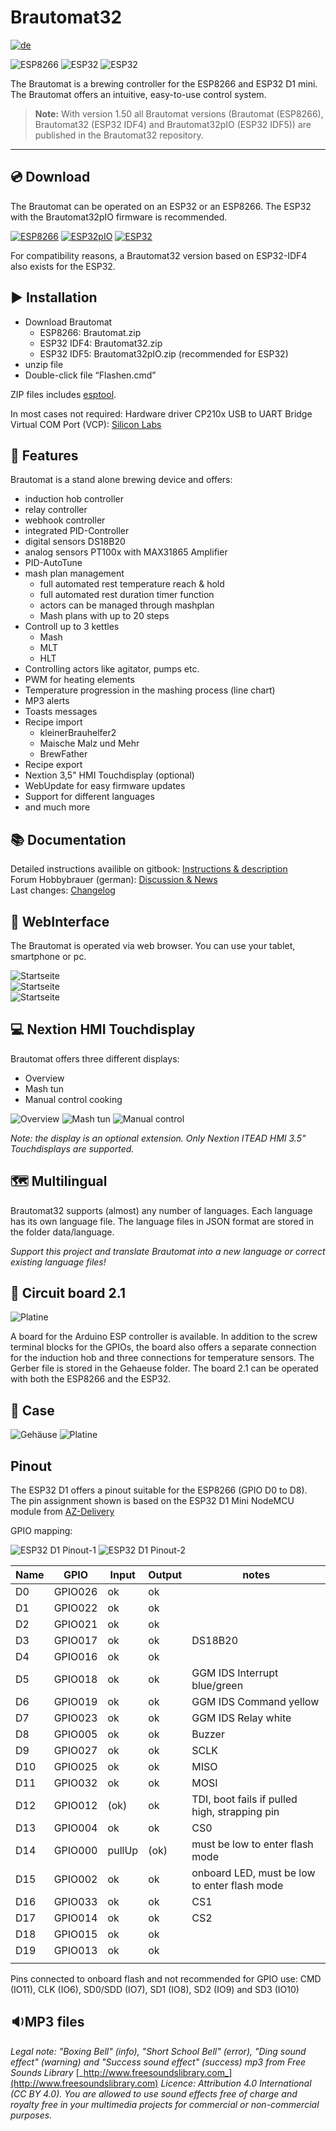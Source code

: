 # Brautomat32

[![de](https://img.shields.io/badge/lang-de-red.svg)](https://github.com/InnuendoPi/Brautomat32/blob/main/README.de.md)

![ESP8266](https://img.shields.io/static/v1?label=arduino-3.1.2&message=ESP8266&logo=arduino&logoColor=white&color=green) ![ESP32](https://img.shields.io/static/v1?label=arduino-IDF5&message=ESP32&logo=arduino&logoColor=white&color=blue) ![ESP32](https://img.shields.io/static/v1?label=arduino-IDF4&message=ESP32&logo=arduino&logoColor=white&color=red)

The Brautomat is a brewing controller for the ESP8266 and ESP32 D1 mini. The Brautomat offers an intuitive, easy-to-use control system.

> **Note:** With version 1.50 all Brautomat versions (Brautomat (ESP8266), Brautomat32 (ESP32 IDF4) and Brautomat32pIO (ESP32 IDF5)) are published in the Brautomat32 repository.

***

## 💿 Download

The Brautomat can be operated on an ESP32 or an ESP8266. The ESP32 with the Brautomat32pIO firmware is recommended.

[![ESP8266](https://img.shields.io/static/v1?label=Download%20Brautomat&message=ESP8266&logo=arduino&logoColor=white&color=green)](https://github.com/InnuendoPi/Brautomat32/raw/refs/heads/main/Brautomat.zip) [![ESP32pIO](https://img.shields.io/static/v1?label=Download%20Brautomat32pIO&message=ESP32pIO&logo=arduino&logoColor=white&color=blue)](https://github.com/InnuendoPi/Brautomat32/raw/refs/heads/main/Brautomat32pIO.zip) [![ESP32](https://img.shields.io/static/v1?label=Download%20Brautomat32&message=ESP32&logo=arduino&logoColor=white&color=red)](https://github.com/InnuendoPi/Brautomat32/raw/refs/heads/main/Brautomat32.zip)

For compatibility reasons, a Brautomat32 version based on ESP32-IDF4 also exists for the ESP32.

## ▶️ Installation

* Download Brautomat
  * ESP8266: Brautomat.zip
  * ESP32 IDF4: Brautomat32.zip
  * ESP32 IDF5: Brautomat32pIO.zip (recommended for ESP32)
* unzip file
* Double-click file “Flashen.cmd”

ZIP files includes [esptool](https://github.com/espressif/esptool).

In most cases not required: Hardware driver CP210x USB to UART Bridge Virtual COM Port (VCP): [Silicon Labs](https://www.silabs.com/developers/usb-to-uart-bridge-vcp-drivers?tab=downloads)

## 📓 Features

Brautomat is a stand alone brewing device and offers:

* induction hob controller
* relay controller
* webhook controller
* integrated PID-Controller
* digital sensors DS18B20
* analog sensors PT100x with MAX31865 Amplifier
* PID-AutoTune
* mash plan management
  * full automated rest temperature reach & hold
  * full automated rest duration timer function
  * actors can be managed through mashplan
  * Mash plans with up to 20 steps
* Controll up to 3 kettles
  * Mash
  * MLT
  * HLT
* Controlling actors like agitator, pumps etc.
* PWM for heating elements
* Temperature progression in the mashing process (line chart)
* MP3 alerts
* Toasts messages
* Recipe import
  * kleinerBrauhelfer2
  * Maische Malz und Mehr
  * BrewFather
* Recipe export
* Nextion 3,5" HMI Touchdisplay (optional)
* WebUpdate for easy firmware updates
* Support for different languages
* and much more

## 📚 Documentation

Detailed instructions availible on gitbook: [Instructions & description](https://innuendopi.gitbook.io/brautomat32/)\
Forum Hobbybrauer (german): [Discussion & News](https://hobbybrauer.de/forum/viewtopic.php?p=486504#p486504)\
Last changes: [Changelog](https://github.com/InnuendoPi/Brautomat32/blob/main/changelog.md)

## 📰 WebInterface

The Brautomat is operated via web browser. You can use your tablet, smartphone or pc.

![Startseite](docs/img/brautomat.jpg)\
![Startseite](docs/img/IDS-AutoTune-Ziel.jpg)\
![Startseite](docs/img/brautomat-2.jpg)

## 💻 Nextion HMI Touchdisplay

Brautomat offers three different displays:

* Overview
* Mash tun
* Manual control cooking

![Overview](docs/img/kettlepage-sm.jpg) ![Mash tun](docs/img/brewpage-sm.jpg) ![Manual control](docs/img/induction-mode-sm.jpg)

_Note: the display is an optional extension. Only Nextion ITEAD HMI 3.5" Touchdisplays are supported._

## 🗺️ Multilingual

Brautomat32 supports (almost) any number of languages. Each language has its own language file. The language files in JSON format are stored in the folder data/language.

_Support this project and translate Brautomat into a new language or correct existing language files!_

## 📙 Circuit board 2.1

![Platine](docs/img/Platine21.jpg)

A board for the Arduino ESP controller is available. In addition to the screw terminal blocks for the GPIOs, the board also offers a separate connection for the induction hob and three connections for temperature sensors. The Gerber file is stored in the Gehaeuse folder. The board 2.1 can be operated with both the ESP8266 and the ESP32.

## 📗 Case

![Gehäuse](docs/img/brautomat_01.jpg)
![Platine](docs/img/brautomat_02.jpg)

## Pinout

The ESP32 D1 offers a pinout suitable for the ESP8266 (GPIO D0 to D8). The pin assignment shown is based on the ESP32 D1 Mini NodeMCU module from [AZ-Delivery](https://www.az-delivery.de/products/esp32-d1-mini)

GPIO mapping:

![ESP32 D1 Pinout-1](docs/img/ESP32-D1.pinout-1.jpg) ![ESP32 D1 Pinout-2](docs/img/ESP32-D1.pinout-2.jpg)

| Name | GPIO    | Input  | Output | notes                                         |
| ---------- | ------- | ------ | ------ | --------------------------------------------- |
| D0         | GPIO026 | ok     | ok     |                                               |
| D1         | GPIO022 | ok     | ok     |                                               |
| D2         | GPIO021 | ok     | ok     |                                               |
| D3         | GPIO017 | ok     | ok     | DS18B20                                       |
| D4         | GPIO016 | ok     | ok     |                                               |
| D5         | GPIO018 | ok     | ok     | GGM IDS Interrupt blue/green                  |
| D6         | GPIO019 | ok     | ok     | GGM IDS Command yellow                        |
| D7         | GPIO023 | ok     | ok     | GGM IDS Relay white                           |
| D8         | GPIO005 | ok     | ok     | Buzzer                                        |
| D9         | GPIO027 | ok     | ok     | SCLK                                          |
| D10        | GPIO025 | ok     | ok     | MISO                                          |
| D11        | GPIO032 | ok     | ok     | MOSI                                          |
| D12        | GPIO012 | (ok)   | ok     | TDI, boot fails if pulled high, strapping pin |
| D13        | GPIO004 | ok     | ok     | CS0                                           |
| D14        | GPIO000 | pullUp | (ok)   | must be low to enter flash mode               |
| D15        | GPIO002 | ok     | ok     | onboard LED, must be low to enter flash mode  |
| D16        | GPIO033 | ok     | ok     | CS1                                           |
| D17        | GPIO014 | ok     | ok     | CS2                                           |
| D18        | GPIO015 | ok     | ok     |                                               |
| D19        | GPIO013 | ok     | ok     |                                               |
||||||

Pins connected to onboard flash and not recommended for GPIO use: CMD (IO11), CLK (IO6), SD0/SDD (IO7), SD1 (IO8), SD2 (IO9) and SD3 (IO10)

## 🔉MP3 files

_Legal note: "Boxing Bell" (info), "Short School Bell" (error), "Ding sound effect" (warning) and "Success sound effect" (success) mp3 from Free Sounds Library_ [_http://www.freesoundslibrary.com_](http://www.freesoundslibrary.com) _Licence: Attribution 4.0 International (CC BY 4.0). You are allowed to use sound effects free of charge and royalty free in your multimedia projects for commercial or non-commercial purposes._
